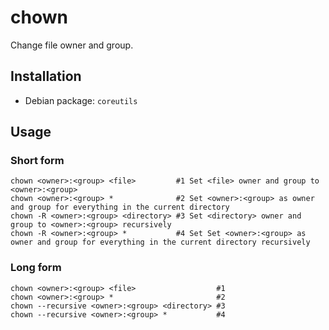 # chown

Change file owner and group.

## Installation

- Debian package: `coreutils`

## Usage

### Short form

```console
chown <owner>:<group> <file>         #1 Set <file> owner and group to <owner>:<group>
chown <owner>:<group> *              #2 Set <owner>:<group> as owner and group for everything in the current directory
chown -R <owner>:<group> <directory> #3 Set <directory> owner and group to <owner>:<group> recursively
chown -R <owner>:<group> *           #4 Set Set <owner>:<group> as owner and group for everything in the current directory recursively
```

### Long form

```text
chown <owner>:<group> <file>                  #1
chown <owner>:<group> *                       #2
chown --recursive <owner>:<group> <directory> #3
chown --recursive <owner>:<group> *           #4
```
